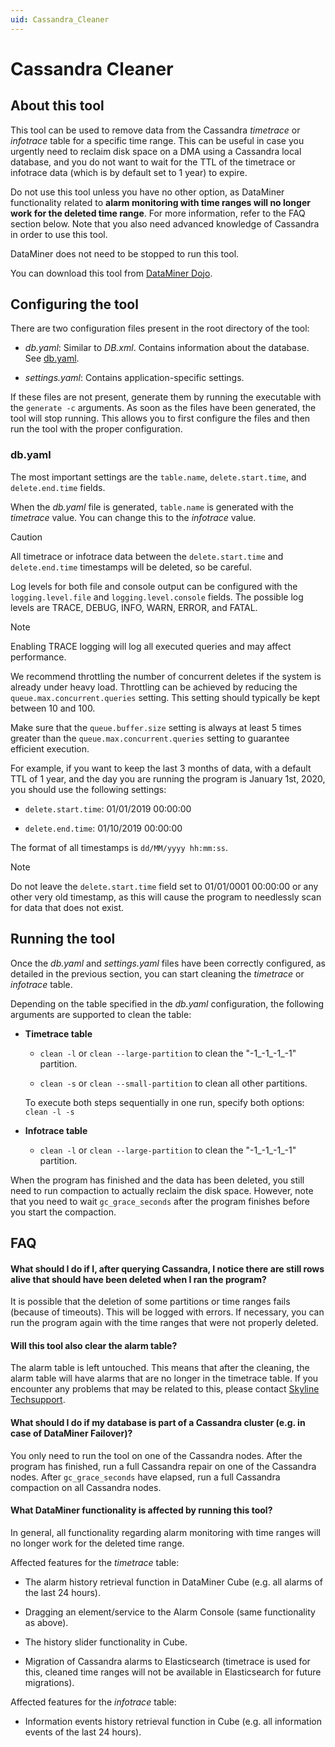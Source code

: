 ```yaml
---
uid: Cassandra_Cleaner
---
```


# Cassandra Cleaner

## About this tool

This tool can be used to remove data from the Cassandra *timetrace* or *infotrace* table for a specific time range. This can be useful in case you urgently need to reclaim disk space on a DMA using a Cassandra local database, and you do not want to wait for the TTL of the timetrace or infotrace data (which is by default set to 1 year) to expire.

Do not use this tool unless you have no other option, as DataMiner functionality related to **alarm monitoring with time ranges will no longer work for the deleted time range**. For more information, refer to the FAQ section below. Note that you also need advanced knowledge of Cassandra in order to use this tool.

DataMiner does not need to be stopped to run this tool.

You can download this tool from [DataMiner Dojo](https://community.dataminer.services/download/cassandra-cleaner/).

## Configuring the tool

There are two configuration files present in the root directory of the tool:

- *db.yaml*: Similar to *DB.xml*. Contains information about the database. See [db.yaml](#dbyaml).

- *settings.yaml*: Contains application-specific settings.

If these files are not present, generate them by running the executable with the `generate -c` arguments. As soon as the files have been generated, the tool will stop running. This allows you to first configure the files and then run the tool with the proper configuration.

### db.yaml

The most important settings are the `table.name`, `delete.start.time`, and `delete.end.time` fields.

When the *db.yaml* file is generated, `table.name` is generated with the *timetrace* value. You can change this to the *infotrace* value.

> [!CAUTION]
> All timetrace or infotrace data between the `delete.start.time` and `delete.end.time` timestamps will be deleted, so be careful.

Log levels for both file and console output can be configured with the `logging.level.file` and `logging.level.console` fields. The possible log levels are TRACE, DEBUG, INFO, WARN, ERROR, and FATAL.

> [!NOTE]
> Enabling TRACE logging will log all executed queries and may affect performance.

We recommend throttling the number of concurrent deletes if the system is already under heavy load. Throttling can be achieved by reducing the `queue.max.concurrent.queries` setting. This setting should typically be kept between 10 and 100.

Make sure that the `queue.buffer.size` setting is always at least 5 times greater than the `queue.max.concurrent.queries` setting to guarantee efficient execution.

For example, if you want to keep the last 3 months of data, with a default TTL of 1 year, and the day you are running the program is January 1st, 2020, you should use the following settings:

- `delete.start.time`: 01/01/2019 00:00:00

- `delete.end.time`: 01/10/2019 00:00:00

The format of all timestamps is `dd/MM/yyyy hh:mm:ss`.

> [!NOTE]
> Do not leave the `delete.start.time` field set to 01/01/0001 00:00:00 or any other very old timestamp, as this will cause the program to needlessly scan for data that does not exist.

## Running the tool

Once the *db.yaml* and *settings.yaml* files have been correctly configured, as detailed in the previous section, you can start cleaning the *timetrace* or *infotrace* table.

Depending on the table specified in the *db.yaml* configuration, the following arguments are supported to clean the table:

- **Timetrace table**

  - `clean -l` or `clean --large-partition` to clean the "-1_-1_-1_-1" partition.

  - `clean -s` or `clean --small-partition` to clean all other partitions.

  To execute both steps sequentially in one run, specify both options: `clean -l -s`

- **Infotrace table**

  - `clean -l` or `clean --large-partition` to clean the "-1_-1_-1_-1" partition.

When the program has finished and the data has been deleted, you still need to run compaction to actually reclaim the disk space. However, note that you need to wait `gc_grace_seconds` after the program finishes before you start the compaction.

## FAQ

#### What should I do if I, after querying Cassandra, I notice there are still rows alive that should have been deleted when I ran the program?

It is possible that the deletion of some partitions or time ranges fails (because of timeouts). This will be logged with errors. If necessary, you can run the program again with the time ranges that were not properly deleted.

#### Will this tool also clear the alarm table?

The alarm table is left untouched. This means that after the cleaning, the alarm table will have alarms that are no longer in the timetrace table. If you encounter any problems that may be related to this, please contact [Skyline Techsupport](mailto:techsupport@skyline.be).

#### What should I do if my database is part of a Cassandra cluster (e.g. in case of DataMiner Failover)?

You only need to run the tool on one of the Cassandra nodes. After the program has finished, run a full Cassandra repair on one of the Cassandra nodes. After `gc_grace_seconds` have elapsed, run a full Cassandra compaction on all Cassandra nodes.

#### What DataMiner functionality is affected by running this tool?

In general, all functionality regarding alarm monitoring with time ranges will no longer work for the deleted time range.

Affected features for the *timetrace* table:

- The alarm history retrieval function in DataMiner Cube (e.g. all alarms of the last 24 hours).

- Dragging an element/service to the Alarm Console (same functionality as above).

- The history slider functionality in Cube.

- Migration of Cassandra alarms to Elasticsearch (timetrace is used for this, cleaned time ranges will not be available in Elasticsearch for future migrations).

Affected features for the *infotrace* table:

- Information events history retrieval function in Cube (e.g. all information events of the last 24 hours).
